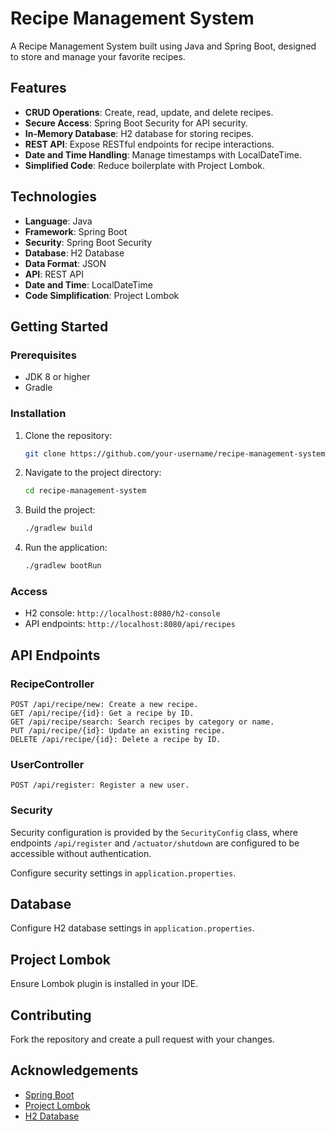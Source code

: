 # Recipe Management System

A Recipe Management System built using Java and Spring Boot, designed to store and manage your favorite recipes.

## Features

- **CRUD Operations**: Create, read, update, and delete recipes.
- **Secure Access**: Spring Boot Security for API security.
- **In-Memory Database**: H2 database for storing recipes.
- **REST API**: Expose RESTful endpoints for recipe interactions.
- **Date and Time Handling**: Manage timestamps with LocalDateTime.
- **Simplified Code**: Reduce boilerplate with Project Lombok.

## Technologies

- **Language**: Java
- **Framework**: Spring Boot
- **Security**: Spring Boot Security
- **Database**: H2 Database
- **Data Format**: JSON
- **API**: REST API
- **Date and Time**: LocalDateTime
- **Code Simplification**: Project Lombok

## Getting Started

### Prerequisites

- JDK 8 or higher
- Gradle

### Installation

1. Clone the repository:
    ```bash
    git clone https://github.com/your-username/recipe-management-system.git
    ```

2. Navigate to the project directory:
    ```bash
    cd recipe-management-system
    ```

3. Build the project:
    ```bash
    ./gradlew build
    ```

4. Run the application:
    ```bash
    ./gradlew bootRun
    ```

### Access

- H2 console: `http://localhost:8080/h2-console`
- API endpoints: `http://localhost:8080/api/recipes`

## API Endpoints

### RecipeController
    POST /api/recipe/new: Create a new recipe.
    GET /api/recipe/{id}: Get a recipe by ID.
    GET /api/recipe/search: Search recipes by category or name.
    PUT /api/recipe/{id}: Update an existing recipe.
    DELETE /api/recipe/{id}: Delete a recipe by ID.

### UserController

    POST /api/register: Register a new user.

### Security

Security configuration is provided by the `SecurityConfig` class, where endpoints `/api/register` and `/actuator/shutdown` are configured to be accessible without authentication.

Configure security settings in `application.properties`.

## Database

Configure H2 database settings in `application.properties`.

## Project Lombok

Ensure Lombok plugin is installed in your IDE.

## Contributing

Fork the repository and create a pull request with your changes.


## Acknowledgements

- [Spring Boot](https://spring.io/projects/spring-boot)
- [Project Lombok](https://projectlombok.org/)
- [H2 Database](http://www.h2database.com/html/main.html)

